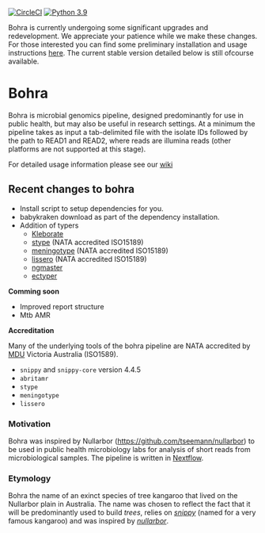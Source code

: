 [![CircleCI](https://dl.circleci.com/status-badge/img/gh/MDU-PHL/bohra/tree/master.svg?style=svg)](https://dl.circleci.com/status-badge/redirect/gh/MDU-PHL/bohra/tree/master)
[![Python 3.9](https://img.shields.io/badge/python-3.9-blue.svg)](https://www.python.org/downloads/release/python-390/)

Bohra is currently undergoing some significant upgrades and redevelopment. We appreciate your patience while we make these changes. For those interested you can find some preliminary installation and usage instructions [here](https://mdu-phl.github.io/bohra/). The current stable version detailed below is still ofcourse available.

# Bohra

Bohra is microbial genomics pipeline, designed predominantly for use in public health, but may also be useful in research settings. At a minimum the pipeline takes as input a tab-delimited file with the isolate IDs followed by the path to READ1 and READ2, where reads are illumina reads (other platforms are not supported at this stage).

For detailed usage information please see our [wiki](https://github.com/MDU-PHL/bohra/wiki)

## Recent changes to bohra
* Install script to setup dependencies for you.
* babykraken download as part of the dependency installation.
* Addition of typers
    * [Kleborate](https://github.com/klebgenomics/Kleborate/wiki)
    * [stype](https://github.com/MDU-PHL/salmonella_typing) (NATA accredited ISO15189)
    * [meningotype](https://github.com/MDU-PHL/meningotype) (NATA accredited ISO15189)
    * [lissero](https://github.com/MDU-PHL/lissero) (NATA accredited ISO15189)
    * [ngmaster](https://github.com/MDU-PHL/ngmaster)
    * [ectyper](https://github.com/phac-nml/ecoli_serotyping)

**Comming soon**

* Improved report structure
* Mtb AMR


**Accreditation**

Many of the underlying tools of the bohra pipeline are NATA accredited by [MDU](https://biomedicalsciences.unimelb.edu.au/departments/microbiology-Immunology/research/services/) Victoria Australia (ISO1589).

* `snippy` and `snippy-core` version 4.4.5  
* `abritamr` 
* `stype`
* `meningotype`
* `lissero`

### Motivation

Bohra was inspired by Nullarbor (https://github.com/tseemann/nullarbor) to be used in public health microbiology labs for analysis of short reads from microbiological samples. The pipeline is written in [Nextflow](https://www.nextflow.io).

### Etymology

Bohra the name of an exinct species of tree kangaroo that lived on the Nullarbor plain in Australia. The name was chosen to reflect the fact that it will be predominantly used to build *trees*, relies on [*snippy*](https://github.com/tseemann/snippy) (named for a very famous kangaroo) and was inspired by [*nullarbor*](https://github.com/tseemann/nullarbor). 


